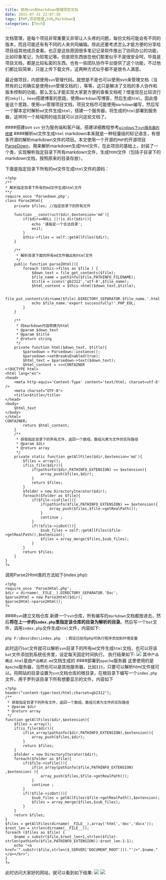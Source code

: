```yaml
---
title: 使用svn和markdown管理项目文档
date: 2015-07-31 22:07:38
tags: [PHP,项目管理,SVN,Markdown]
categories: [Tech]
---
```

文档管理，是每个项目非常重要又非常让人头疼的问题，每份文档可能会有不同的版本，而且可能还有有不同的人来共同编辑。除此还要考虑怎么才能方便的分享给项目组其他成员查看。也正是这些原因很多笔记记录软件推出了协同办公的功能，比如印象笔记，为知笔记等。但是把东西放在他们那里似乎不是很安全呵，毕竟是项目文档，都是比较私密的东西。也有一些团队协作平台提供了这个功能，不过他们都比较简单，只是上传下载文件。这两种方式似乎都不是很令人满意。

最近做项目，内部使用`svn`管理代码。就想是不是也可以使用svn来管理文档（当然有的公司确实是使用svn管理文档的），等等，这只是解决了文档的多人协作和版本控制的功能。那么怎么才能实现大家更方便的查看文档呢？借鉴现在比较流行的`Jekyll`，`hexo`搭建博客的思路，使用`markdown`写博客，然后生成`html`。因此借鉴这个思路，使用`svn`管理项目文档，项目文档尽可能使用`markdown`编写，然后写一个脚本定时解析`md`文件生成`html`，搭建一个服务器，将生成的`html`部署到服务器，这样同一个局域网的组员就可以访问这些文档了。

####搭建svn
`svn` 分为服务端和客户端，搭建详细教程参考[`windows下svn服务器的搭建`](http://www.jb51.net/article/29005.htm)
####解析`md`文件生成`html`
markdown本来就是一种轻量级的标记语言，有很多开源的解析markdown文件的项目。本文使用一个开源的`PHP`的开源项目[ParseDown](https://github.com/erusev/parsedown)，用来解析markdown生成html文件，在此项目的基础上，封装了一个类，实现解析指定目录下所有markdown文件，生成html文件（包括子目录下的markdown文档，按照原来的目录存放）。

下面是指定目录下所有的`md`文件生成`html`文件的源码：

<!--more-->

```
<?php
/**
* 解析指定目录下所有的md文件生成html文件
**/
require_once 'Parsedown.php';
class Parse2Html{
	private $files; //指定目录下的所有文件

	function __construct($dir,$extension='md'){
		if($dir==NULL ||!is_dir($dir)){
			echo '请指定一个合法目录';
			exit;
		}
		$this->files = self::getAllFiles($dir);
	}

	/**
	 * 解析目录下面的所有md文件输出到html文件
	 */
	public function parse2Html(){
		foreach ($this->files as $file ) {
			$down_text = file_get_contents($file);
			$file_name = pathinfo($file,PATHINFO_FILENAME);
			$title = iconv('gb2312','utf-8',$file_name);
			$html_content = $this->html($down_text,$title);

			file_put_contents(dirname($file).DIRECTORY_SEPARATOR.$file_name.'.html',$html_content);
			echo $file_name.'export successfully!'.PHP_EOL;
		}
	}

	/**
	 * 将markdown内容转换为html
	 * @param $down_text
	 * @param $title
	 * @return string
	 */
	private function html($down_text, $title){
		$parsedown = Parsedown::instance();
		$parsedown->setBreaksEnabled(true);
		$html_text = $parsedown->text($down_text);
		$html_content = <<<CONTAINER
<!DOCTYPE html>
<html lang="en">
<head>
    <meta http-equiv='Content-Type' content='text/html; charset=utf-8' />
	<meta charset="UTF-8">
	<title>$title</title>
</head>
<body>
	$html_text
</body>
</html>
CONTAINER;
		return $html_content;
	}
	/**
	 * 获取指定目录下的所有文件，返回一个数组，数组元素为文件的实际路径
	 * @param $dir
	 * @return array
	 */
	private static function getAllFiles($dir,$extension='md'){
		$files = array();
		if(is_file($dir)){
			if(pathinfo($dir,PATHINFO_EXTENSION) == $extension){
				array_push($files,$dir);
			}
			return $files;
		}
		$folder = new DirectoryIterator($dir);
		foreach($folder as $file){
			if($file->isFile()){
				if(pathinfo($file,PATHINFO_EXTENSION) == $extension){
					array_push($files,$file->getRealPath());
				}
				continue ;
			}
			if(!$file->isDot()){
				$sub_files = self::getAllFiles($file->getRealPath(),$extension);
				$files = array_merge($files,$sub_files);
			}
		}
		return $files;
	}
}
?>
```
 调用Parse2Html类的方法如下(index.php):
```
<?php
require_once 'Parse2Html.php';
$dir = dirname(__FILE__).DIRECTORY_SEPARATOR.'Doc';
$parse2Html = new Parse2Html($dir);
$parse2Html->parse2Html();
?>
```
####`svn`建立文档仓库
新建一个`svn`仓库，所有编写的`markdown`文档都放进去，然后**将在上一步的`index.php`里指定该仓库的目录为解析的目录**。然后写一个`bat`文件，调用`index.php`文件生成`html`文件，内容如下:
```
php F:\Boss\Doc\index.php  ；假设已经将php可执行程序添加到环境变量
```
此时运行`bat`文件就可以解析`svn`目录下的所有`md`文件生成`html`文档，也可以将该`bat`文件添加到系统任务里，设定每天固定时间执行。
执行结果如下:
![](/images/archive/img_parse2htmll2.png)
其中`产品概述.html`是由`产品概述.md`文档生成的
####部署到`apache`服务器
这里使用的是`Apache`服务器，当然也可以是其他服务器，比如`IIS`，只要可以解析html文件就可以。将网站的目录设置为`svn`文档仓库的根目录，在根目录下编写一个`index.php`文件，用于罗列该目录下所有想要显示的文件。内容如下
```
<?php
header("content-type:text/html;charset=gb2312");
/**
 * 获取指定目录下的所有文件，返回一个数组，数组元素为文件的实际路径
 * @param $dir
 * @return array
 */
function getAllFiles($dir,$extension){
    $files = array();
    if(is_file($dir)){
        if(in_array(pathinfo($dir,PATHINFO_EXTENSION),$extension)){
            array_push($files,$dir);
        }
        return $files;
    }
    $folder = new DirectoryIterator($dir);
    foreach($folder as $file){
        if($file->isFile()){
            if(in_array(pathinfo($file,PATHINFO_EXTENSION) ,$extension) ){
                array_push($files,$file->getRealPath());
            }
            continue ;
        }
        if(!$file->isDot()){
            $sub_files = getAllFiles($file->getRealPath(),$extension);
            $files = array_merge($files,$sub_files);
        }
    }
    return $files;
}
$files = getAllFiles(dirname(__FILE__),array('html','doc','docx'));
$root_len = strlen(dirname(__FILE__));
foreach ($files as $file) {
    $name = substr($file,$root_len+1,strlen($file)-strlen(pathinfo($file,PATHINFO_EXTENSION))-$root_len-1-1);
    echo "<a href='".substr($file,strlen($_SERVER['DOCUMENT_ROOT']))."'/>".$name."</a></br>";
}
?>
```
此时访问大家好的网站，就可以看到如下结果:
![](/images/archive/img_parse2html_1.png)
![](/images/archive/img_parse2html_3.png)


